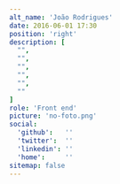 ```yaml
---
alt_name: 'João Rodrigues'
date: 2016-06-01 17:30
position: 'right'
description: [
  "",
  "",
  "",
  "",
  "",
  ""
]
role: 'Front end'
picture: 'no-foto.png'
social:
  'github':   ''
  'twitter':  ''
  'linkedin': ''
  'home':     ''
sitemap: false
---
```

